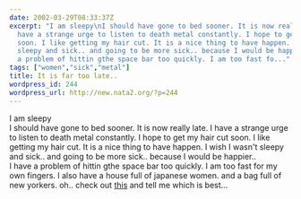 ```yaml
---
date: 2002-03-29T08:33:37Z
excerpt: "I am sleepy\nI should have gone to bed sooner. It is now really late. I
  have a strange urge to listen to death metal constantly. I hope to get my hair cut
  soon. I like getting my hair cut. It is a nice thing to have happen. I wish I wasn't
  sleepy and sick.. and going to be more sick.. because I would be happier.. \nI have
  a problem of hittin gthe space bar too quickly. I am too fast fo..."
tags: ["women","sick","metal"]
title: It is far too late..
wordpress_id: 244
wordpress_url: http://new.nata2.org/?p=244
---
```


I am sleepy<br/>
I should have gone to bed sooner. It is now really late. I have a strange urge to listen to death metal constantly. I hope to get my hair cut soon. I like getting my hair cut. It is a nice thing to have happen. I wish I wasn't sleepy and sick.. and going to be more sick.. because I would be happier.. 
<br/>I have a problem of hittin gthe space bar too quickly. I am too fast for my own fingers. I also have a house full of japanese women. and a bag full of new yorkers. oh.. check out <a href="http://www.dopeman.org/ads">this</a> and tell me which is best...
